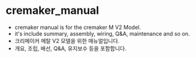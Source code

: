 # cremaker_manual

- cremaker manual is for the cremaker M V2 Model.
- it's include summary, assembly, wiring, Q&A, maintenance and so on.
- 크리메이커 메탈 V2 모델을 위한 매뉴얼입니다.
- 개요, 조립, 배선, Q&A, 유지보수 등을 포함합니다.
